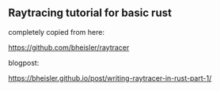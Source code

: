 ## Raytracing tutorial for basic rust

completely copied from here:

https://github.com/bheisler/raytracer

blogpost:

https://bheisler.github.io/post/writing-raytracer-in-rust-part-1/
